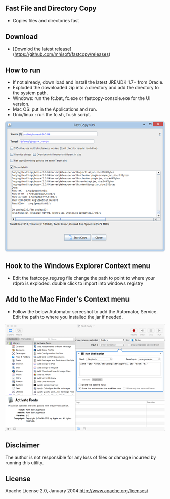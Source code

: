 ## Fast File and Directory Copy

* Copies files and directories fast

## Download

- [Downlod the latest release] (https://github.com/mhisoft/fastcopy/releases)

## How to run

* If not already, down load and install the latest JRE/JDK 1.7+ from Oracle.
* Exploded the downloaded zip into a directory and add the directory to the system path. 
* Windows: run the fc.bat, fc.exe or  fastcopy-console.exe for the UI version. 
* Mac OS: put in the Applications and run.
* Unix/linux : run the fc.sh, fc.sh script.


![Screenshot](doc/screenshot1.png "screenshot")



## Hook to the Windows Explorer Context menu
- Edit the fastcopy_reg.reg file change the path to point to where your rdpro is exploded.
double click to import into windows registry


## Add to the Mac Finder's Context menu 
* Follow the below Automator screeshot to add the Automator, Service. Edit the path to where you installed the jar if needed. 

 ![screen shot](doc/fastcopy-automator-setup.png "Windows exploer context menu")


## Disclaimer
The author is not responsible for any loss of files or damage incurred by running this utility.

## License
Apache License 2.0, January 2004 http://www.apache.org/licenses/
